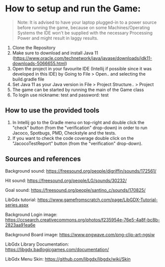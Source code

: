 # How to setup and run the Game:
> Note: It is advised to have your laptop plugged-in to a power source before running the game, because on some Machines/Operating Systems the IDE won't be supplied with the necessary Processing Power and might result in laggy results.
1. Clone the Repository
2. Make sure to download and install Java 11 (https://www.oracle.com/technetwork/java/javase/downloads/jdk11-downloads-5066655.html)
3. Open the project in your favourite IDE (Intellij if possible since it was developed in this IDE) by Going to File > Open.. and selecting the build.gradle file
4. Set Java 11 as your Java version in File > Project Structure.. > Project
5. The game can be started by running the main of the Game class
6. To login use nickname: test and password: test

## How to use the provided tools
1. In Intellij go to the Gradle menu on top-right and double click the "check" button (from the "verification" drop-down) in order to run Jacoco, Spotbugs, PMD, Checkstyle and the tests.
2. If you want to check the code coverage double click on the "JacocoTestReport" button (from the "verification" drop-down).

## Sources and references
Background sound: https://freesound.org/people/djgriffin/sounds/172561/

Hit sound: https://freesound.org/people/LG/sounds/30232/

Goal sound: https://freesound.org/people/santino_c/sounds/170825/

LibGdx tutorial: https://www.gamefromscratch.com/page/LibGDX-Tutorial-series.aspx

Background Login image: https://ccsearch.creativecommons.org/photos/f235954e-76e5-4a8f-bc8b-2823aa91ea6e

Background Board image: https://www.pngwave.com/png-clip-art-ngsiw

LibGdx Library Documentation: https://libgdx.badlogicgames.com/documentation/

LibGdx Menu Skin: https://github.com/libgdx/libgdx/wiki/Skin


